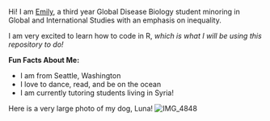 Hi! I am [Emily](mailto:erspencer@ucdavis.edu), a third year Global Disease Biology student minoring in Global and International Studies with an emphasis on inequality. 

I am very excited to learn how to code in R, *which is what I will be using this repository to do!*

 **Fun Facts About Me:**
* I am from Seattle, Washington
* I love to dance, read, and be on the ocean
* I am currently tutoring students living in Syria!

Here is a very large photo of my dog, Luna!
![IMG_4848](https://user-images.githubusercontent.com/76849576/103803154-0abab980-5005-11eb-84de-48f0d0f77684.JPG)
